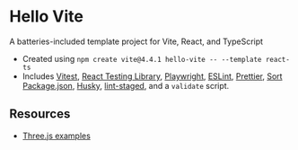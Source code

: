 # Hello Vite

A batteries-included template project for Vite, React, and TypeScript

-   Created using `npm create vite@4.4.1 hello-vite -- --template react-ts`
-   Includes [Vitest](https://vitest.dev), [React Testing Library](https://testing-library.com/docs/react-testing-library/intro), [Playwright](https://playwright.dev/), [ESLint](https://eslint.org/), [Prettier](https://prettier.io), [Sort Package.json](https://github.com/keithamus/sort-package-json), [Husky](https://typicode.github.io/husky/), [lint-staged](https://github.com/okonet/lint-staged), and a `validate` script.

## Resources

-   [Three.js examples](https://github.com/mrdoob/three.js/tree/master/examples)
